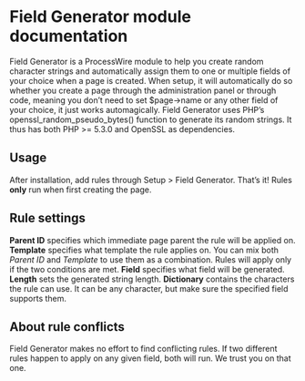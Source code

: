 # Field Generator module documentation
Field Generator is a ProcessWire module to help you create random character strings and automatically assign them to one or multiple fields of your choice when a page is created.
When setup, it will automatically do so whether you create a page through the administration panel or through code, meaning you don’t need to set $page-\>name or any other field of your choice, it just works automagically.
Field Generator uses PHP’s openssl\_random\_pseudo\_bytes() function to generate its random strings. It thus has both PHP \>= 5.3.0 and OpenSSL as dependencies.
## Usage
After installation, add rules through Setup \> Field Generator. That’s it! Rules **only** run when first creating the page.
## Rule settings
**Parent ID** specifies which immediate page parent the rule will be applied on.
**Template** specifies what template the rule applies on.
You can mix both _Parent ID_ and _Template_ to use them as a combination. Rules will apply only if the two conditions are met.
**Field** specifies what field will be generated.
**Length** sets the generated string length.
**Dictionary** contains the characters the rule can use. It can be any character, but make sure the specified field supports them.
## About rule conflicts
Field Generator makes no effort to find conflicting rules. If two different rules happen to apply on any given field, both will run. We trust you on that one.